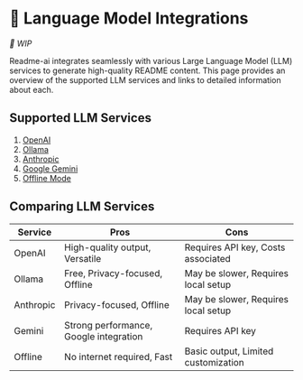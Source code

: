 # 🚧 Language Model Integrations

*🚧 WIP*

Readme-ai integrates seamlessly with various Large Language Model (LLM) services to generate high-quality README content. This page provides an overview of the supported LLM services and links to detailed information about each.

## Supported LLM Services

1. [OpenAI](openai.md)
2. [Ollama](ollama.md)
3. [Anthropic](anthropic.md)
4. [Google Gemini](google_gemini.md)
5. [Offline Mode](offline_mode.md)

## Comparing LLM Services

| Service | Pros | Cons |
|---------|------|------|
| OpenAI  | High-quality output, Versatile | Requires API key, Costs associated |
| Ollama  | Free, Privacy-focused, Offline | May be slower, Requires local setup |
| Anthropic | Privacy-focused, Offline | May be slower, Requires local setup |
| Gemini  | Strong performance, Google integration | Requires API key |
| Offline | No internet required, Fast | Basic output, Limited customization |

<!-- ## Tips for Optimal Results

1. **Experiment with different models**: Try various LLM services and models to find the best fit for your project.
2. **Provide clear context**: Ensure your repository has well-organized code and documentation to help the LLM generate more accurate content.
3. **Fine-tune with CLI options**: Use readme-ai's CLI options to customize the output further after choosing your LLM service.
4. **Review and edit**: Always review the generated README and make necessary edits to ensure accuracy and relevance to your project.

By leveraging these LLM integrations effectively, you can generate comprehensive and accurate README files for your projects with minimal effort.
Here is a structured content tab implementation for integrating multiple APIs in README-AI, based on the detailed API integration information you provided:

---

## 🚀 API Integrations

README-AI supports multiple large language model (LLM) APIs for generating README files. The following tabs explain how to configure and use each supported API.

### API Configuration Tabs

<div class="grid" markdown>

=== "Anthropic"

        ```sh
        readmeai --api anthropic --model claude-3-opus-20240229 --repository <REPO_URL_OR_PATH>
        ```


=== "Gemini"

        ```sh
        readmeai --api gemini --model gemini-1.5-flash --repository <REPO_URL_OR_PATH>
        ```

=== "Ollama"

        ```sh
        readmeai --api ollama --model llama3 --repository <REPO_URL_OR_PATH>
        ```

=== "OpenAI"

        ```sh
        readmeai --api openai --model gpt-3.5-turbo --repository <REPO_URL_OR_PATH>
        ```

=== "OfflineMode"

        ```sh
        readmeai --api offline --repository <REPO_URL_OR_PATH>
        ```

```

</div> -->
